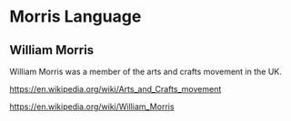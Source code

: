 # Morris Language






## William Morris
William Morris was a member of the arts and crafts movement in the UK.

https://en.wikipedia.org/wiki/Arts_and_Crafts_movement

https://en.wikipedia.org/wiki/William_Morris

